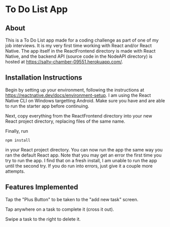 # To Do List App

## About
This is a To Do List app made for a coding challenge as part of one of my job interviews. It is my very first time working with React and/or React Native. The app itself in the ReactFrontend directory is made with React Native, and the backend API (source code in the NodeAPI directory) is hosted at https://salty-chamber-09551.herokuapp.com/.

## Installation Instructions
Begin by setting up your environment, following the instructions at https://reactnative.dev/docs/environment-setup. I am using the React Native CLI on Windows targetting Android. Make sure you have and are able to run the starter app before continuing.

Next, copy everything from the ReactFrontend directory into your new React project directory, replacing files of the same name.

Finally, run
```
npm install
```
in your React project directory. You can now run the app the same way you ran the default React app. Note that you may get an error the first time you try to run the app. I find that on a fresh install, I am unable to run the app until the second try. If you do run into errors, just give it a couple more attempts.

## Features Implemented
Tap the "Plus Button" to be taken to the "add new task" screen.

Tap anywhere on a task to complete it (cross it out).

Swipe a task to the right to delete it.